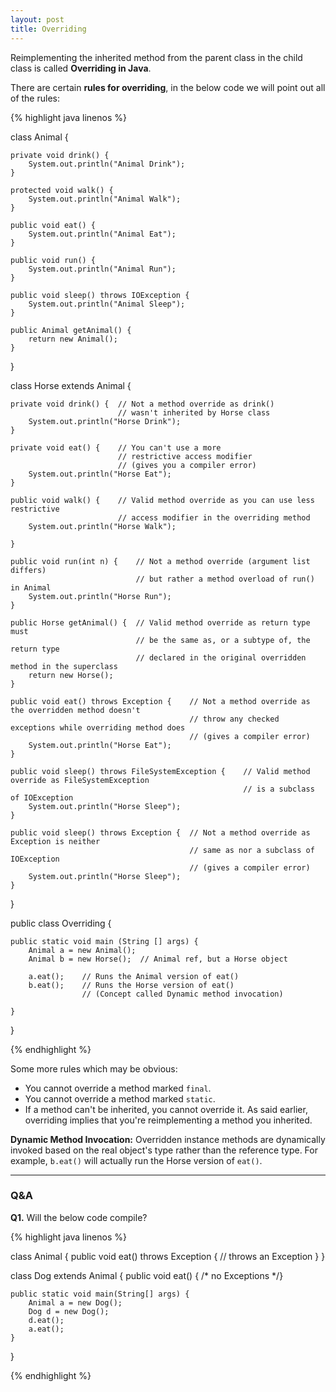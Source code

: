 ```yaml
---
layout: post
title: Overriding
---
```


Reimplementing the inherited method from the parent class in the child class is called __Overriding in Java__.

There are certain __rules for overriding__, in the below code we will point out all of the rules:

{% highlight java linenos %}

class Animal {

    private void drink() {
        System.out.println("Animal Drink");
    }

    protected void walk() {
        System.out.println("Animal Walk");
    }

    public void eat() {
        System.out.println("Animal Eat");
    }

    public void run() {
        System.out.println("Animal Run");
    }

    public void sleep() throws IOException {
        System.out.println("Animal Sleep");
    }

    public Animal getAnimal() {
        return new Animal();
    }
}

class Horse extends Animal {

    private void drink() {  // Not a method override as drink()
                            // wasn't inherited by Horse class
        System.out.println("Horse Drink");
    }

    private void eat() {    // You can't use a more
                            // restrictive access modifier
                            // (gives you a compiler error)
        System.out.println("Horse Eat");
    }

    public void walk() {    // Valid method override as you can use less restrictive
                            // access modifier in the overriding method
        System.out.println("Horse Walk");

    }

    public void run(int n) {    // Not a method override (argument list differs)
                                // but rather a method overload of run() in Animal
        System.out.println("Horse Run");
    }

    public Horse getAnimal() {  // Valid method override as return type must
                                // be the same as, or a subtype of, the return type
                                // declared in the original overridden method in the superclass
        return new Horse();
    }

    public void eat() throws Exception {    // Not a method override as the overridden method doesn't
                                            // throw any checked exceptions while overriding method does
                                            // (gives a compiler error)
        System.out.println("Horse Eat");
    }

    public void sleep() throws FileSystemException {    // Valid method override as FileSystemException
                                                        // is a subclass of IOException
        System.out.println("Horse Sleep");
    }

    public void sleep() throws Exception {  // Not a method override as Exception is neither
                                            // same as nor a subclass of IOException
                                            // (gives a compiler error)
        System.out.println("Horse Sleep");
    }
}

public class Overriding {

    public static void main (String [] args) {
        Animal a = new Animal();
        Animal b = new Horse();  // Animal ref, but a Horse object

        a.eat();    // Runs the Animal version of eat()
        b.eat();    // Runs the Horse version of eat()
                    // (Concept called Dynamic method invocation)

    }
}

{% endhighlight %}

Some more rules which may be obvious:

* You cannot override a method marked `final`.
* You cannot override a method marked `static`.
* If a method can't be inherited, you cannot override it. As said earlier,
overriding implies that you're reimplementing a method you inherited.

__Dynamic Method Invocation:__ Overridden instance methods are dynamically invoked based on the real object's type
rather than the reference type. For example, `b.eat()` will actually run the Horse version of `eat()`.

-------

### Q&A

__Q1.__ Will the below code compile?

{% highlight java linenos %}

class Animal {
    public void eat() throws Exception {
        // throws an Exception
    }
}

class Dog extends Animal {
    public void eat() { /* no Exceptions */}

    public static void main(String[] args) {
        Animal a = new Dog();
        Dog d = new Dog();
        d.eat();
        a.eat();
    }
}

{% endhighlight %}